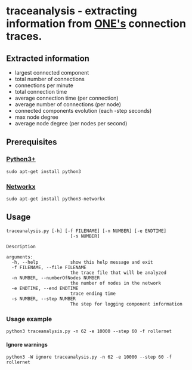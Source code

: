 # traceanalysis  - extracting information from [ONE's](https://akeranen.github.io/the-one/) connection traces.
## Extracted information
- largest connected component
- total number of connections
- connections per minute
- total connection time
- average connection time (per connection)
- average number of connections (per node)
- connected components evolution (each -step seconds)
- max node degree
- average node degree (per nodes per second)


## Prerequisites
### [Python3+](http://www.python.org/)
    sudo apt-get install python3
### [Networkx](https://networkx.github.io/)
    sudo apt-get install python3-networkx
    
## Usage
    traceanalysis.py [-h] [-f FILENAME] [-n NUMBER] [-e ENDTIME]
                            [-s NUMBER]

    Description

    arguments:
      -h, --help            show this help message and exit
      -f FILENAME, --file FILENAME
                            the trace file that will be analyzed
      -n NUMBER, --numberOfNodes NUMBER
                            the number of nodes in the network
      -e ENDTIME, --end ENDTIME
                            trace ending time
      -s NUMBER, --step NUMBER
                            The step for logging component information


### Usage example
    python3 traceanalysis.py -n 62 -e 10000 --step 60 -f rollernet
#### Ignore warnings
    python3 -W ignore traceanalysis.py -n 62 -e 10000 --step 60 -f rollernet
